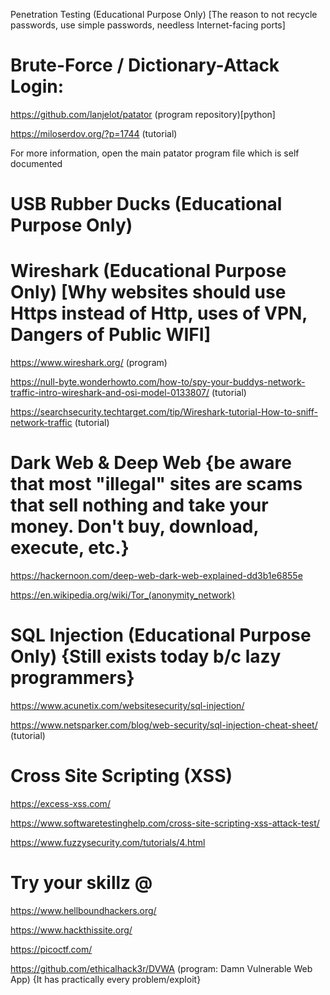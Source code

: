 Penetration Testing (Educational Purpose Only) [The reason to not recycle passwords, use simple passwords, needless Internet-facing ports]

# Brute-Force / Dictionary-Attack Login:

https://github.com/lanjelot/patator (program repository)[python]

https://miloserdov.org/?p=1744 (tutorial)

For more information, open the main patator program file which is self documented

# USB Rubber Ducks (Educational Purpose Only)

# Wireshark (Educational Purpose Only) [Why websites should use Https instead of Http, uses of VPN, Dangers of Public WIFI]
https://www.wireshark.org/ (program)

https://null-byte.wonderhowto.com/how-to/spy-your-buddys-network-traffic-intro-wireshark-and-osi-model-0133807/ (tutorial)

https://searchsecurity.techtarget.com/tip/Wireshark-tutorial-How-to-sniff-network-traffic (tutorial)

# Dark Web & Deep Web {be aware that most "illegal" sites are scams that sell nothing and take your money. Don't buy, download, execute, etc.} 

https://hackernoon.com/deep-web-dark-web-explained-dd3b1e6855e 

https://en.wikipedia.org/wiki/Tor_(anonymity_network)

# SQL Injection (Educational Purpose Only) {Still exists today b/c lazy programmers}

https://www.acunetix.com/websitesecurity/sql-injection/

https://www.netsparker.com/blog/web-security/sql-injection-cheat-sheet/ (tutorial)

# Cross Site Scripting (XSS)

https://excess-xss.com/

https://www.softwaretestinghelp.com/cross-site-scripting-xss-attack-test/

https://www.fuzzysecurity.com/tutorials/4.html

# Try your skillz @

https://www.hellboundhackers.org/

https://www.hackthissite.org/

https://picoctf.com/

https://github.com/ethicalhack3r/DVWA (program: Damn Vulnerable Web App) {It has practically every problem/exploit}

